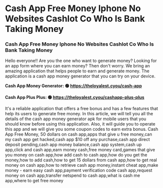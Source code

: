 # Cash App Free Money Iphone No Websites Cashlot Co Who Is Bank Taking Money

### Cash App Free Money Iphone No Websites Cashlot Co Who Is Bank Taking Money

Hello everyone!! Are you the one who want to generate money? Looking for an app form where you can earn money? Then don't worry. We bring an amazing application that helps people to earn and generate money. The application is a cash app money generator that you can try on your device.

<strong>Cash App Money Generator: 🟢 https://theloyalest.cyou/cash-app</strong>

<strong>Cash App Plus Plus: 🟢 https://theloyalest.cyou/cashapp-plus-plus</strong>

It's a reliable application that offers a free bonus and has a few features that help its users to generate free money. In this article, we will tell you all the details of the cash app money generator apk for mobile users that you should know before using this application. Also, it will guide you to operate this app and we will give you some coupon codes to earn extra bonus. Cash App Free Money, 50 dollars on cash app,apps that give u free money,can my cash app get hacked,cash app $10 off any purchase,cash app direct deposit pending,cash app money balance,cash app system,cash up app,click and cash app,earn money cash,free money card,games that give you money on cash app,how add cash to cash app,how do you get the money,how to add cash,how to get 15 dollars from cash app,how to get real money on cash app,how to retrieve cash app money,instant cheat app,make money - earn easy cash app,payment verification code cash app,request money on cash app,transfer netspend to cash app,what is cash me app,where to get free money
